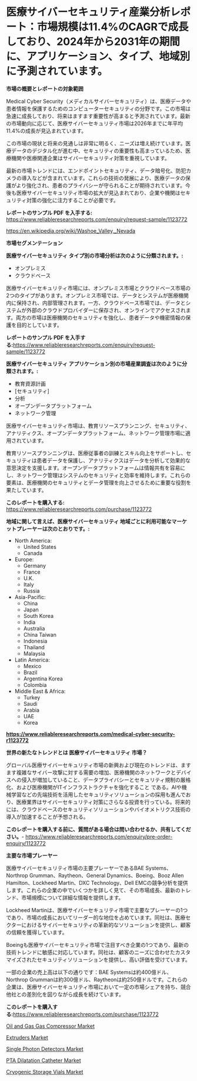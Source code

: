 <p><h1>医療サイバーセキュリティ産業分析レポート：市場規模は11.4%のCAGRで成長しており、2024年から2031年の期間に、アプリケーション、タイプ、地域別に予測されています。</h1></p><p><strong>市場の概要とレポートの対象範囲</strong></p>
<p><p>Medical Cyber Security（メディカルサイバーセキュリティ）は、医療データや患者情報を保護するためのコンピューターセキュリティの分野です。この市場は急速に成長しており、将来はますます重要性が高まると予測されています。最新の市場動向に応じて、医療サイバーセキュリティ市場は2026年までに年平均11.4%の成長が見込まれています。</p><p>この市場の現状と将来の見通しは非常に明るく、ニーズは増え続けています。医療データのデジタル化が進む中、セキュリティの重要性も高まっているため、医療機関や医療関連企業はサイバーセキュリティ対策を重視しています。</p><p>最新の市場トレンドには、エンドポイントセキュリティ、データ暗号化、防犯カメラの導入などが含まれています。これらの技術の発展により、医療データの保護がより強化され、患者のプライバシーが守られることが期待されています。今後も医療サイバーセキュリティ市場の拡大が見込まれており、企業や機関はセキュリティ対策の強化に注力することが必要です。</p></p>
<p><strong>レポートのサンプル PDF を入手する:</strong> <a href="https://www.reliableresearchreports.com/enquiry/request-sample/1123772">https://www.reliableresearchreports.com/enquiry/request-sample/1123772</a></p>
<p><a href="https://en.wikipedia.org/wiki/Washoe_Valley,_Nevada">https://en.wikipedia.org/wiki/Washoe_Valley,_Nevada</a></p>
<p><strong>市場セグメンテーション</strong></p>
<p><strong>医療サイバーセキュリティ タイプ別の市場分析は次のように分類されます。:</strong></p>
<p><ul><li>オンプレミス</li><li>クラウドベース</li></ul></p>
<p><p>医療サイバーセキュリティ市場には、オンプレミス市場とクラウドベース市場の2つのタイプがあります。オンプレミス市場では、データとシステムが医療機関内に保持され、内部管理されます。一方、クラウドベース市場では、データとシステムが外部のクラウドプロバイダーに保存され、オンラインでアクセスされます。両方の市場は医療機関のセキュリティを強化し、患者データや機密情報の保護を目的としています。</p></p>
<p><strong>レポートのサンプル PDF を入手する:</strong><a href="https://www.reliableresearchreports.com/enquiry/request-sample/1123772">https://www.reliableresearchreports.com/enquiry/request-sample/1123772</a></p>
<p><strong> 医療サイバーセキュリティ アプリケーション別の市場産業調査は次のように分類されます。:</strong></p>
<p><ul><li>教育資源計画</li><li>[セキュリティ]</li><li>分析</li><li>オープンデータプラットフォーム</li><li>ネットワーク管理</li></ul></p>
<p><p>医療サイバーセキュリティ市場は、教育リソースプランニング、セキュリティ、アナリティクス、オープンデータプラットフォーム、ネットワーク管理市場に適用されています。 </p><p>教育リソースプランニングは、医療従事者の訓練とスキル向上をサポートし、セキュリティは患者データを保護し、アナリティクスはデータを分析して効果的な意思決定を支援します。オープンデータプラットフォームは情報共有を容易にし、ネットワーク管理はシステムのセキュリティと効率を維持します。これらの要素は、医療機関のセキュリティとデータ管理を向上させるために重要な役割を果たしています。</p></p>
<p><strong>このレポートを購入する:</strong> <a href="https://www.reliableresearchreports.com/purchase/1123772">https://www.reliableresearchreports.com/purchase/1123772</a></p>
<p><strong>地域に関して言えば、医療サイバーセキュリティ 地域ごとに利用可能なマーケットプレーヤーは次のとおりです。:</strong></p>
<p><ul>
    <li>
        North America:
        <ul>
            <li>United States</li>
            <li>Canada</li>
        </ul>
    </li>
    <li>
        Europe:
        <ul>
            <li>Germany</li>
            <li>France</li>
            <li>U.K.</li>
            <li>Italy</li>
            <li>Russia</li>
        </ul>
    </li>
    <li>
        Asia-Pacific:
        <ul>
            <li>China</li>
            <li>Japan</li>
            <li>South Korea</li>
            <li>India</li>
            <li>Australia</li>
            <li>China Taiwan</li>
            <li>Indonesia</li>
            <li>Thailand</li>
            <li>Malaysia</li>
        </ul>
    </li>
    <li>
        Latin America:
        <ul>
            <li>Mexico</li>
            <li>Brazil</li>
            <li>Argentina Korea</li>
            <li>Colombia</li>
        </ul>
    </li>
    <li>
        Middle East & Africa:
        <ul>
            <li>Turkey</li>
            <li>Saudi</li>
            <li>Arabia</li>
            <li>UAE</li>
            <li>Korea</li>
        </ul>
    </li>
    </ul></p>
<p><strong><a href="https://www.reliableresearchreports.com/medical-cyber-security-r1123772">https://www.reliableresearchreports.com/medical-cyber-security-r1123772</a></strong></p>
<p><strong>世界の新たなトレンドとは 医療サイバーセキュリティ 市場？</strong></p>
<p><p>グローバル医療サイバーセキュリティ市場の新興および現在のトレンドは、ますます複雑なサイバー攻撃に対する需要の増加、医療機関のネットワークとデバイスへの侵入が増加していること、データプライバシーとセキュリティ規制の厳格化、および医療機関がITインフラストラクチャを強化すること である。AIや機械学習などの先端技術を活用したセキュリティソリューションの採用も進んでおり、医療業界はサイバーセキュリティ対策にさらなる投資を行っている。将来的には、クラウドベースのセキュリティソリューションやバイオメトリクス技術の導入が加速することが予想される。</p></p>
<p><strong>このレポートを購入する前に、質問がある場合は問い合わせるか、共有してください。</strong>- <a href="https://www.reliableresearchreports.com/enquiry/pre-order-enquiry/1123772">https://www.reliableresearchreports.com/enquiry/pre-order-enquiry/1123772</a></p>
<p><strong>主要な市場プレーヤー</strong></p>
<p><p>医療サイバーセキュリティ市場の主要プレーヤーであるBAE Systems、Northrop Grumman、Raytheon、General Dynamics、Boeing、Booz Allen Hamilton、Lockheed Martin、DXC Technology、Dell EMCの競争分析を提供します。これらの企業の中でいくつかを詳しく見て、その市場成長、最新のトレンド、市場規模について詳細な情報を提供します。</p><p>Lockheed Martinは、医療サイバーセキュリティ市場で主要なプレーヤーの1つであり、市場の成長においてリーダー的な地位を占めています。同社は、医療セクターにおけるサイバーセキュリティの革新的なソリューションを提供し、顧客の信頼を獲得しています。</p><p>Boeingも医療サイバーセキュリティ市場で注目すべき企業の1つであり、最新の技術トレンドに敏感に対応しています。同社は、顧客のニーズに合わせたカスタマイズされたセキュリティソリューションを提供し、高い評価を受けています。</p><p>一部の企業の売上高は以下の通りです：BAE Systemsは約400億ドル、Northrop Grummanは約300億ドル、Raytheonは約250億ドルです。これらの企業は、医療サイバーセキュリティ市場において一定の市場シェアを持ち、競合他社との差別化を図りながら成長を続けています。</p></p>
<p><strong>このレポートを購入する:</strong><a href="https://www.reliableresearchreports.com/purchase/1123772">https://www.reliableresearchreports.com/purchase/1123772</a></p>
<p><p><a href="https://medium.com/@colin.burgess8756/global-oil-and-gas-gas-compressor-industry-types-applications-market-players-regional-growth-97eab0faf2fe">Oil and Gas Gas Compressor Market</a></p><p><a href="https://issuu.com/reportprime-2/docs/extruders-market-size-2030.pptx">Extruders Market</a></p><p><a href="https://issuu.com/reportprime-2/docs/single-photon-detectors-market-size-2030.pptx">Single Photon Detectors Market</a></p><p><a href="https://www.linkedin.com/pulse/pta-dilatation-catheter-market-global-regional-analysis-focus-n14af">PTA Dilatation Catheter Market</a></p><p><a href="https://www.linkedin.com/pulse/global-cryogenic-storage-vials-market-size-expected-reach-cagr-pv9cf">Cryogenic Storage Vials Market</a></p></p>